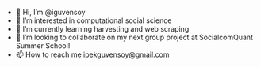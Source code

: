 - 👋 Hi, I’m @iguvensoy
- 👀 I’m interested in computational social science
- 🌱 I’m currently learning harvesting and web scraping
- 💞️ I’m looking to collaborate on my next group project at SocialcomQuant Summer School!
- 📫 How to reach me ipekguvensoy@gmail.com

<!---
iguvensoy/iguvensoy is a ✨ special ✨ repository because its `README.md` (this file) appears on your GitHub profile.
You can click the Preview link to take a look at your changes.
--->
